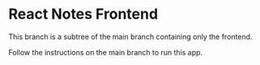 # React Notes Frontend

This branch is a subtree of the main branch containing only the frontend.

Follow the instructions on the main branch to run this app.
